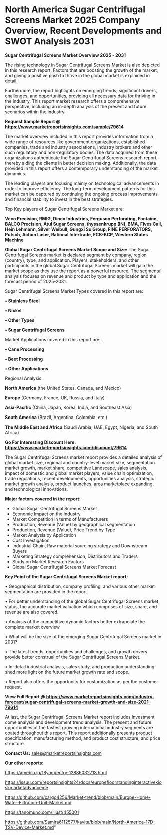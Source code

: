 # North America Sugar Centrifugal Screens Market 2025 Company Overview, Recent Developments and SWOT Analysis 2031

<Strong> Sugar Centrifugal Screens Market Overview 2025 - 2031</strong>

The rising technology in Sugar Centrifugal Screens Market is also depicted in this research report. Factors that are boosting the growth of the market, and giving a positive push to thrive in the global market is explained in detail.

Furthermore, the report highlights on emerging trends, significant drivers, challenges, and opportunities, providing all necessary data for thriving in the industry. This report market research offers a comprehensive perspective, including an in-depth analysis of the present and future scenarios within the industry.

<strong>Request Sample Report @ <a href=https://www.marketreportsinsights.com/sample/79614>https://www.marketreportsinsights.com/sample/79614</a></strong>

The market overview included in this report provides information from a wide range of resources like government organizations, established companies, trade and industry associations, industry brokers and other such regulatory and non-regulatory bodies. The data acquired from these organizations authenticate the Sugar Centrifugal Screens research report, thereby aiding the clients in better decision making. Additionally, the data provided in this report offers a contemporary understanding of the market dynamics.

The leading players are focusing mainly on technological advancements in order to improve efficiency. The long-term development patterns for this market can be captured by continuing the ongoing process improvements and financial stability to invest in the best strategies.

Top Key players of Sugar Centrifugal Screens Market are:

<strong>Veco Precision, RMIG, Dinco Industries, Ferguson Perforating, Fontaine, BALCO Precision, Atul Sugar Screens, thyssenkrupp (IN), BMA, Fives Cail, Hein Lehmann, Silver Weibull, Gungxi Su Group, FINE PERFORATORS, Putsch, Action Laser, Rational Intertrade, FCB-KCP, Western States Machine</strong>

<strong><b>Global Sugar Centrifugal Screens Market Scope and Size:</b></strong>
The Sugar Centrifugal Screens market is declared segment by company, region (country), type, and application. Players, stakeholders, and other participants in the global Sugar Centrifugal Screens market will gain the market scope as they use the report as a powerful resource. The segmental analysis focuses on revenue and product by type and application and the forecast period of 2025-2031.

Sugar Centrifugal Screens Market Types covered in this report are:

<strong>• Stainless Steel

• Nickel

• Other Types

• Sugar Centrifugal Screens</strong>

Market Applications covered in this report are:

<strong>• Cane Processing

• Beet Processing

• Other Applications</strong> 

Regional Analysis

<strong>North America</strong> (the United States, Canada, and Mexico)

<strong>Europe</strong> (Germany, France, UK, Russia, and Italy)

<strong>Asia-Pacific</strong> (China, Japan, Korea, India, and Southeast Asia)

<strong>South America</strong> (Brazil, Argentina, Colombia, etc.)

<strong>The Middle East and Africa</strong> (Saudi Arabia, UAE, Egypt, Nigeria, and South Africa)

<strong>Go For Interesting Discount Here: <a href=https://www.marketreportsinsights.com/discount/79614>https://www.marketreportsinsights.com/discount/79614</a></strong>

The Sugar Centrifugal Screens market report provides a detailed analysis of global market size, regional and country-level market size, segmentation market growth, market share, competitive Landscape, sales analysis, impact of domestic and global market players, value chain optimization, trade regulations, recent developments, opportunities analysis, strategic market growth analysis, product launches, area marketplace expanding, and technological innovations.

<strong><b>Major factors covered in the report:</b></strong>
<ul>
  <li>Global Sugar Centrifugal Screens Market </li>
  <li>Economic Impact on the Industry</li>
  <li>Market Competition in terms of Manufacturers</li>
  <li>Production, Revenue (Value) by geographical segmentation</li>
  <li>Production, Revenue (Value), Price Trend by Type</li>
  <li>Market Analysis by Application</li>
  <li>Cost Investigation</li>
  <li>Industrial Chain, Raw material sourcing strategy and Downstream Buyers</li>
  <li>Marketing Strategy comprehension, Distributors and Traders</li>
  <li>Study on Market Research Factors</li>
  <li>Global Sugar Centrifugal Screens Market Forecast</li>
</ul>

<strong><b>Key Point of the Sugar Centrifugal Screens Market report:</b></strong>

• Geographical distribution, company profiling, and various other market segmentation are provided in the report.

• For better understanding of the global Sugar Centrifugal Screens market status, the accurate market valuation which comprises of size, share, and revenue are also covered.

• Analysis of the competitive dynamic factors better extrapolate the complete market overview

• What will be the size of the emerging Sugar Centrifugal Screens market in 2031?

• The latest trends, opportunities and challenges, and growth drivers provide better construal of the Sugar Centrifugal Screens Market.

• In-detail industrial analysis, sales study, and production understanding shed more light on the future market growth rate and scope.

• Report also offers the opportunity for customization as per the customer request.

<strong><b>View Full Report @ <a href=https://www.marketreportsinsights.com/industry-forecast/sugar-centrifugal-screens-market-growth-and-size-2021-79614>https://www.marketreportsinsights.com/industry-forecast/sugar-centrifugal-screens-market-growth-and-size-2021-79614</a></b></strong>


At last, the Sugar Centrifugal Screens Market report includes investment come analysis and development trend analysis. The present and future opportunities of the fastest growing international industry segments are coated throughout this report. This report additionally presents product specification, manufacturing method, and product cost structure, and price structure.

<strong>Contact Us:</strong>
sales@marketreportsinsights.com

<strong>Our other reports:</strong>

<a href=https://ameblo.jp/18yam/entry-12886032713.html>https://ameblo.jp/18yam/entry-12886032713.html</a>

<a href=https://issuu.com/reportsinsights24/docs/europefloorstandinginteractivekioskmarketadvanceme>https://issuu.com/reportsinsights24/docs/europefloorstandinginteractivekioskmarketadvanceme</a>

<a href=https://github.com/cargo4256/Market-trend/blob/main/Europe-Home-Water-Filtration-Unit-Market.md>https://github.com/cargo4256/Market-trend/blob/main/Europe-Home-Water-Filtration-Unit-Market.md</a>

<a href=https://tanomuno.com/illust/455001>https://tanomuno.com/illust/455001</a>

<a href=https://github.com/Samira6112577/kavita/blob/main/North-America-17D-TSV-Device-Market.md>https://github.com/Samira6112577/kavita/blob/main/North-America-17D-TSV-Device-Market.md</a>"
